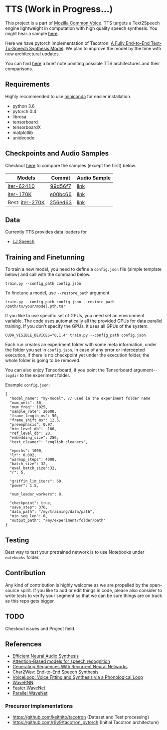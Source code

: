 # TTS (Work in Progress...)
This project is a part of [Mozilla Common Voice](https://voice.mozilla.org/en). TTS targets a Text2Speech engine lightweight in computation with high quality speech synthesis. You might hear a sample [here]().

Here we have pytorch implementation of Tacotron: [A Fully End-to-End Text-To-Speech Synthesis Model](https://arxiv.org/abs/1703.10135). We plan to improve the model by the time with new architectural updates.

You can find [here](http://www.erogol.com/text-speech-deep-learning-architectures/) a brief note pointing possible TTS architectures and their comparisons.

## Requirements
Highly recommended to use [miniconda](https://conda.io/miniconda.html) for easier installation.
  * python 3.6
  * pytorch 0.4
  * librosa
  * tensorboard
  * tensorboardX
  * matplotlib
  * unidecode
 
## Checkpoints and Audio Samples
Checkout [here](https://mycroft.ai/blog/available-voices/#the-human-voice-is-the-most-perfect-instrument-of-all-arvo-part) to compare the samples (except the first) below.

| Models        | Commit            | Audio Sample  |
| ------------- |:-----------------:|:-------------|
| [iter-62410](https://drive.google.com/open?id=1pjJNzENL3ZNps9n7k_ktGbpEl6YPIkcZ)| [99d56f7](https://github.com/mozilla/TTS/tree/99d56f7e93ccd7567beb0af8fcbd4d24c48e59e9)           | [link](https://soundcloud.com/user-565970875/99d56f7-iter62410 )|
| [iter-170K](https://drive.google.com/open?id=16L6JbPXj6MSlNUxEStNn28GiSzi4fu1j) | [e00bc66](https://github.com/mozilla/TTS/tree/e00bc66) |[link](https://soundcloud.com/user-565970875/april-13-2018-07-06pm-e00bc66-iter170k)|
| Best: [iter-270K](https://drive.google.com/drive/folders/1Q6BKeEkZyxSGsocK2p_mqgzLwlNvbHFJ?usp=sharing)|[256ed63](https://github.com/mozilla/TTS/tree/256ed63)|[link](https://soundcloud.com/user-565970875/sets/samples-1650226)|

## Data
Currently TTS provides data loaders for
- [LJ Speech](https://keithito.com/LJ-Speech-Dataset/)

## Training and Finetunning
To train a new model, you need to define a ```config.json``` file (simple template below) and call with the command below.

```train.py --config_path config.json```

To finetune a model, use ```--restore_path``` argument.

```train.py --config_path config.json --restore_path /path/to/your/model.pth.tar```

If you like to use specific set of GPUs, you need set an environment variable. The code uses automatically all the provided GPUs for data parallel training. If you don't specify the GPUs, it uses all GPUs of the system.

```CUDA_VISIBLE_DEVICES="0,1,4" train.py --config_path config.json```

Each run creates an experiment folder with some meta information, under the folder you set in ```config.json```. 
In case of any error or intercepted execution, if there is no checkpoint yet under the execution folder, the whole folder is going to be removed.

You can also enjoy Tensorboard, if you point the Tensorboard argument```--logdir``` to the experiment folder.

Example ```config.json```:
```
{
  "model_name": "my-model", // used in the experiment folder name
  "num_mels": 80,
  "num_freq": 1025,
  "sample_rate": 20000,
  "frame_length_ms": 50,
  "frame_shift_ms": 12.5,
  "preemphasis": 0.97,
  "min_level_db": -100,
  "ref_level_db": 20,
  "embedding_size": 256,
  "text_cleaner": "english_cleaners",

  "epochs": 1000,
  "lr": 0.002,
  "warmup_steps": 4000,
  "batch_size": 32,
  "eval_batch_size":32,
  "r": 5,
    
  "griffin_lim_iters": 60,
  "power": 1.5,

  "num_loader_workers": 8,

  "checkpoint": true,
  "save_step": 376,
  "data_path": "/my/training/data/path",
  "min_seq_len": 0, 
  "output_path": "/my/experiment/folder/path"
}

```

## Testing
Best way to test your pretrained network is to use Notebooks under ```notebooks``` folder. 

## Contribution
Any kind of contribution is highly welcome as we are propelled by the open-source spirit. If you like to add or edit things in code, please also consider to write tests to verify your segment so that we can be sure things are on track as this repo gets bigger. 

## TODO
Checkout issues and Project field.

## References
- [Efficient Neural Audio Synthesis](https://arxiv.org/pdf/1802.08435.pdf)
- [Attention-Based models for speech recognition](https://arxiv.org/pdf/1506.07503.pdf)
- [Generating Sequences With Recurrent Neural Networks](https://arxiv.org/pdf/1308.0850.pdf)
- [Char2Wav: End-to-End Speech Synthesis](https://openreview.net/pdf?id=B1VWyySKx)
- [VoiceLoop: Voice Fitting and Synthesis via a Phonological Loop](https://arxiv.org/pdf/1707.06588.pdf)
- [WaveRNN](https://arxiv.org/pdf/1802.08435.pdf)
- [Faster WaveNet](https://arxiv.org/abs/1611.09482) 
- [Parallel WaveNet](https://arxiv.org/abs/1711.10433)
        
### Precursor implementations
- https://github.com/keithito/tacotron (Dataset and Test processing)
- https://github.com/r9y9/tacotron_pytorch (Initial Tacotron architecture)
